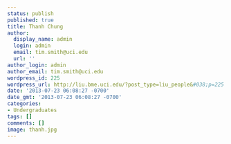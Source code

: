```yaml
---
status: publish
published: true
title: Thanh Chung
author:
  display_name: admin
  login: admin
  email: tim.smith@uci.edu
  url: ''
author_login: admin
author_email: tim.smith@uci.edu
wordpress_id: 225
wordpress_url: http://liu.bme.uci.edu/?post_type=liu_people&#038;p=225
date: '2013-07-23 06:08:27 -0700'
date_gmt: '2013-07-23 06:08:27 -0700'
categories:
- Undergraduates
tags: []
comments: []
image: thanh.jpg
---
```


